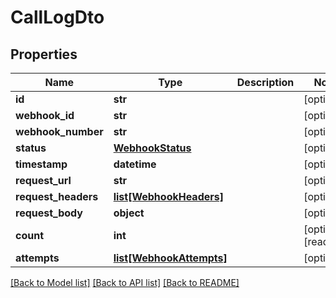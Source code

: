 # CallLogDto


## Properties
Name | Type | Description | Notes
------------ | ------------- | ------------- | -------------
**id** | **str** |  | [optional] 
**webhook_id** | **str** |  | [optional] 
**webhook_number** | **str** |  | [optional] 
**status** | [**WebhookStatus**](WebhookStatus.md) |  | [optional] 
**timestamp** | **datetime** |  | [optional] 
**request_url** | **str** |  | [optional] 
**request_headers** | [**list[WebhookHeaders]**](WebhookHeaders.md) |  | [optional] 
**request_body** | **object** |  | [optional] 
**count** | **int** |  | [optional] [readonly] 
**attempts** | [**list[WebhookAttempts]**](WebhookAttempts.md) |  | [optional] 

[[Back to Model list]](../README.md#documentation-for-models) [[Back to API list]](../README.md#documentation-for-api-endpoints) [[Back to README]](../README.md)


